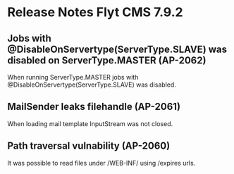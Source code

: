 # Release Notes Flyt CMS 7.9.2

## Jobs with @DisableOnServertype(ServerType.SLAVE) was disabled on ServerType.MASTER (AP-2062)
When running ServerType.MASTER jobs with @DisableOnServertype(ServerType.SLAVE) was disabled.

## MailSender leaks filehandle (AP-2061)
When loading mail template InputStream was not closed.

## Path traversal vulnability (AP-2060)
It was possible to read files under /WEB-INF/ using /expires urls.
